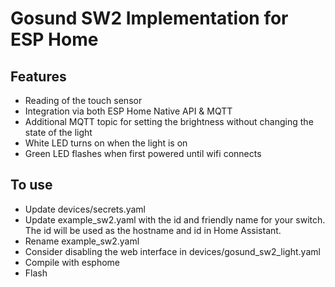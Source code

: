 Gosund SW2 Implementation for ESP Home
=======================

Features
--------
- Reading of the touch sensor
- Integration via both ESP Home Native API & MQTT
- Additional MQTT topic for setting the brightness without changing the state of the light
- White LED turns on when the light is on
- Green LED flashes when first powered until wifi connects


To use
------
- Update devices/secrets.yaml
- Update example_sw2.yaml with the id and friendly name for your switch.  The id will be used as the hostname and id in Home Assistant.
- Rename example_sw2.yaml
- Consider disabling the web interface in devices/gosund_sw2_light.yaml
- Compile with esphome
- Flash